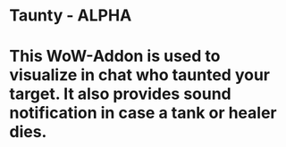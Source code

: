 # Taunty - ALPHA
# This WoW-Addon is used to visualize in chat who taunted your target. It also provides sound notification in case a tank or healer dies. 
